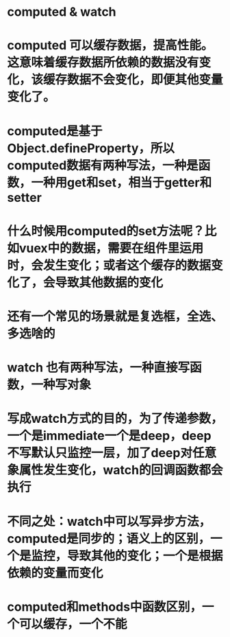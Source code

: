 # computed & watch

# computed 可以缓存数据，提高性能。这意味着缓存数据所依赖的数据没有变化，该缓存数据不会变化，即便其他变量变化了。
# computed是基于Object.defineProperty，所以computed数据有两种写法，一种是函数，一种用get和set，相当于getter和setter
# 什么时候用computed的set方法呢？比如vuex中的数据，需要在组件里运用时，会发生变化；或者这个缓存的数据变化了，会导致其他数据的变化
# 还有一个常见的场景就是复选框，全选、多选啥的

# watch 也有两种写法，一种直接写函数，一种写对象
# 写成watch方式的目的，为了传递参数，一个是immediate一个是deep，deep不写默认只监控一层，加了deep对任意象属性发生变化，watch的回调函数都会执行

# 不同之处：watch中可以写异步方法，computed是同步的；语义上的区别，一个是监控，导致其他的变化；一个是根据依赖的变量而变化
# computed和methods中函数区别，一个可以缓存，一个不能



